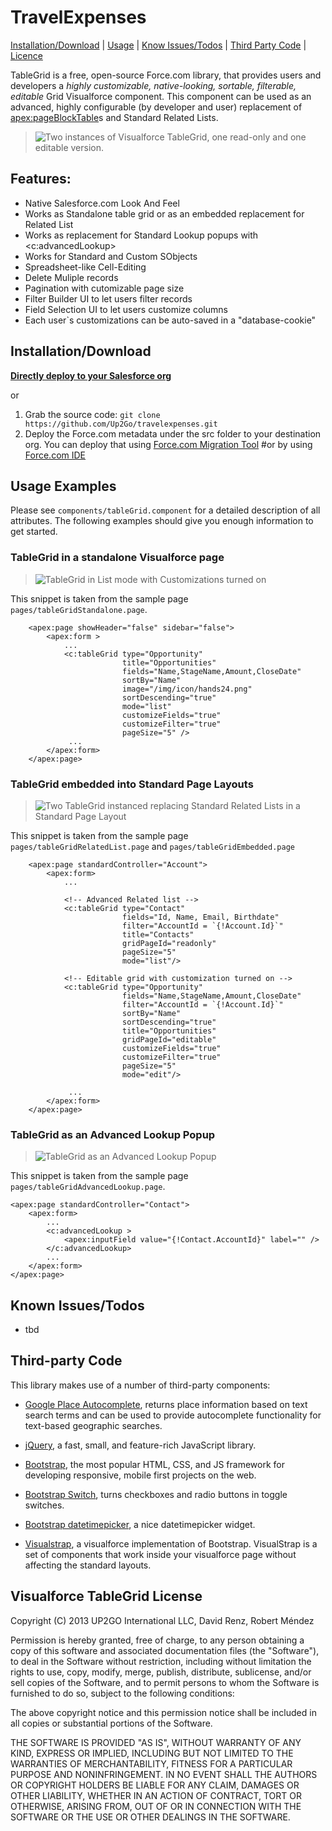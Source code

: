 # TravelExpenses #

[Installation/Download](#installationdownload) | [Usage](#usage-examples) | [Know Issues/Todos](#known-issuestodos) | [Third Party Code](#third-party-code) | [Licence](#visualforce-tablegrid-license)

TableGrid is a free, open-source Force.com library, that provides users and developers a *highly customizable, native-looking, sortable, filterable, editable* Grid Visualforce component. 
This component can be used as an advanced, highly configurable (by developer and user) replacement of <apex:pageBlockTable>s and Standard Related Lists.

> ![Two instances of Visualforce TableGrid, one read-only and one editable version.](https://raw.github.com/Up2Go/TableGrid/master/resources/grid.png)
 
 
## Features: ##
- Native Salesforce.com Look And Feel
- Works as Standalone table grid or as an embedded replacement for Related List
- Works as replacement for Standard Lookup popups with <c:advancedLookup>
- Works for Standard and Custom SObjects
- Spreadsheet-like Cell-Editing
- Delete Muliple records
- Pagination with cutomizable page size
- Filter Builder UI to let users filter records
- Field Selection UI to let users customize columns 
- Each user`s customizations can be auto-saved in a "database-cookie"


## Installation/Download ##

**[Directly deploy to your Salesforce org](https://githubsfdeploy.herokuapp.com/app/githubdeploy/Up2Go/travelexpenses)**

or

1. Grab the source code: `git clone https://github.com/Up2Go/travelexpenses.git`
2. Deploy the Force.com metadata under the src folder to your destination org. You can deploy that using [Force.com Migration Tool](http://wiki.developerforce.com/index.php/Force.com_Migration_Tool) #or by using [Force.com IDE](http://wiki.developerforce.com/index.php/Force.com_IDE)


## Usage Examples ##
Please see `components/tableGrid.component` for a detailed description of all attributes. The following examples should give 
you enough information to get started.

### TableGrid in a standalone Visualforce page

> ![TableGrid in List mode with Customizations turned on](https://raw.github.com/Up2Go/TableGrid/master/resources/customizable.png)

This  snippet is taken from the sample page `pages/tableGridStandalone.page`.
 
        <apex:page showHeader="false" sidebar="false"> 
        	<apex:form >
        		...
			    <c:tableGrid type="Opportunity" 
		        			 title="Opportunities"
		                     fields="Name,StageName,Amount,CloseDate" 
		                     sortBy="Name" 
		                     image="/img/icon/hands24.png"
		                     sortDescending="true"
		                     mode="list"
		                     customizeFields="true"
		                     customizeFilter="true"
		                     pageSize="5" />   
		    	 ...
		   	</apex:form>
		</apex:page>
         

### TableGrid embedded into Standard Page Layouts

> ![Two TableGrid instanced replacing Standard Related Lists in a Standard Page Layout](https://raw.github.com/Up2Go/TableGrid/master/resources/tableGrid_embedded.png)

This  snippet is taken from the sample page `pages/tableGridRelatedList.page` and `pages/tableGridEmbedded.page`

		<apex:page standardController="Account"> 
		    <apex:form>
		        ...
		        
		        <!-- Advanced Related list -->
		        <c:tableGrid type="Contact" 
		                     fields="Id, Name, Email, Birthdate" 
		                     filter="AccountId = `{!Account.Id}`"
		                     title="Contacts" 
		                     gridPageId="readonly"
		                     pageSize="5"
		                     mode="list"/>
		             
		        <!-- Editable grid with customization turned on -->        
		        <c:tableGrid type="Opportunity" 
		                     fields="Name,StageName,Amount,CloseDate" 
		                     filter="AccountId = `{!Account.Id}`"
		                     sortBy="Name" 
		                     sortDescending="true"
		                     title="Opportunities" 
		                     gridPageId="editable"
		                     customizeFields="true"
		                     customizeFilter="true"
		                     pageSize="5"
		                     mode="edit"/>  
		                        
		    	 ...
		   	</apex:form>
		</apex:page>


### TableGrid as an Advanced Lookup Popup

> ![TableGrid as an Advanced Lookup Popup](https://raw.github.com/Up2Go/TableGrid/master/resources/advancedLookup.png)

This  snippet is taken from the sample page `pages/tableGridAdvancedLookup.page`.

	<apex:page standardController="Contact">    
	    <apex:form>
	    	...
		    <c:advancedLookup > 
		        <apex:inputField value="{!Contact.AccountId}" label="" />
		    </c:advancedLookup>
		    ...
		</apex:form>
	</apex:page>
    
 

## Known Issues/Todos ##
- tbd


## Third-party Code ##

This library makes use of a number of third-party components:

- [Google Place Autocomplete](https://developers.google.com/places/documentation/autocomplete), returns place information based on text search terms and can be used to provide autocomplete functionality for text-based geographic searches.

- [jQuery](http://jquery.com), a fast, small, and feature-rich JavaScript library.

- [Bootstrap](http://getbootstrap.com/), the most popular HTML, CSS, and JS framework for developing responsive, mobile first projects on the web.

- [Bootstrap Switch](http://www.bootstrap-switch.org/), turns checkboxes and radio buttons in toggle switches.

- [Bootstrap datetimepicker](https://github.com/Eonasdan/bootstrap-datetimepicker), a nice datetimepicker widget.

- [Visualstrap](http://blogforce9dev-developer-edition.ap1.force.com/ProjectDetail?id=a0290000009MI61), a visualforce implementation of Bootstrap. VisualStrap is a set of components that work inside your visualforce page without affecting the standard layouts.



## Visualforce TableGrid License ##

Copyright (C) 2013 UP2GO International LLC, David Renz, Robert Méndez

Permission is hereby granted, free of charge, to any person obtaining a
copy of this software and associated documentation files (the
"Software"), to deal in the Software without restriction, including
without limitation the rights to use, copy, modify, merge, publish,
distribute, sublicense, and/or sell copies of the Software, and to
permit persons to whom the Software is furnished to do so, subject to
the following conditions:

The above copyright notice and this permission notice shall be included
in all copies or substantial portions of the Software.

THE SOFTWARE IS PROVIDED "AS IS", WITHOUT WARRANTY OF ANY KIND, EXPRESS
OR IMPLIED, INCLUDING BUT NOT LIMITED TO THE WARRANTIES OF
MERCHANTABILITY, FITNESS FOR A PARTICULAR PURPOSE AND
NONINFRINGEMENT. IN NO EVENT SHALL THE AUTHORS OR COPYRIGHT HOLDERS BE
LIABLE FOR ANY CLAIM, DAMAGES OR OTHER LIABILITY, WHETHER IN AN ACTION
OF CONTRACT, TORT OR OTHERWISE, ARISING FROM, OUT OF OR IN CONNECTION
WITH THE SOFTWARE OR THE USE OR OTHER DEALINGS IN THE SOFTWARE.
